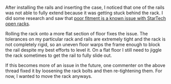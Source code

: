 After installing the rails and inserting the case, I noticed that one of the rails was not able to fully extend because it was getting stuck behind the rack.
I did some research and saw that [poor fitment is a known issue with StarTech open racks](https://web.archive.org/web/20240106075009/https://old.reddit.com/r/sliger/comments/11bvvww/these_cases_will_not_fit_a_standard_19_rack/).

Rolling the rack onto a more flat section of floor fixes the issue.
The tolerances on my particular rack and rails are extremely tight and the rack is not completely rigid,
so an uneven floor warps the frame enough to block the rail despite my best efforts to level it.
On a flat floor I still need to jiggle the rack sometimes to get the rail to fully slide out.

If this becomes more of an issue in the future, one commenter on the above thread fixed it by loosening the rack bolts and then re-tightening them.
For now, I wanted to move the rack anyways.
